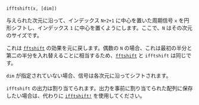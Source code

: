 ```
ifftshift(x, [dim])
```

与えられた次元に沿って、インデックス `N÷2+1` に中心を置いた周期信号 `x` を円形シフトし、インデックス `1` に中心を置くようにします。ここで、`N` はその次元のサイズです。

これは [`fftshift`](@ref) の効果を元に戻します。偶数の `N` の場合、これは最初の半分と第二の半分を入れ替えることに相当するため、[`fftshift`](@ref) と `ifftshift` は同じです。

`dim` が指定されていない場合、信号は各次元に沿ってシフトされます。

`ifftshift` の出力は割り当てられます。出力を事前に割り当てられた配列に保存したい場合は、代わりに [`ifftshift!`](@ref) を使用してください。
